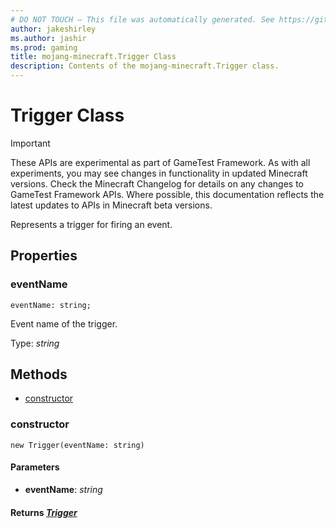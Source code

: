 ```yaml
---
# DO NOT TOUCH — This file was automatically generated. See https://github.com/Mojang/MinecraftScriptingApiDocsGenerator to modify descriptions, examples, etc.
author: jakeshirley
ms.author: jashir
ms.prod: gaming
title: mojang-minecraft.Trigger Class
description: Contents of the mojang-minecraft.Trigger class.
---
```

# Trigger Class
>[!IMPORTANT]
>These APIs are experimental as part of GameTest Framework. As with all experiments, you may see changes in functionality in updated Minecraft versions. Check the Minecraft Changelog for details on any changes to GameTest Framework APIs. Where possible, this documentation reflects the latest updates to APIs in Minecraft beta versions.

Represents a trigger for firing an event.

## Properties
### **eventName**
`eventName: string;`

Event name of the trigger.

Type: *string*



## Methods
- [constructor](#constructor)
  
### **constructor**
`
new Trigger(eventName: string)
`

#### **Parameters**
- **eventName**: *string*

#### **Returns** [*Trigger*](Trigger.md)


